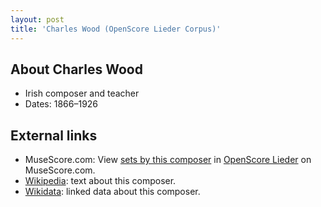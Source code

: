 ```yaml
---
layout: post
title: 'Charles Wood (OpenScore Lieder Corpus)'
---
```


## About Charles Wood

- Irish composer and teacher
- Dates: 1866–1926

## External links

- MuseScore.com: View [sets by this composer] in [OpenScore Lieder] on MuseScore.com.
- [Wikipedia]: text about this composer.
- [Wikidata]: linked data about this composer.

[Wikipedia]: https://en.wikipedia.org/wiki/Charles_Wood_(composer)
[Wikidata]: https://www.wikidata.org/wiki/Q246913
[sets by this composer]: https://musescore.com/openscore-lieder-corpus/sets?order=title&text=Wood,+Charles
[OpenScore Lieder]: https://musescore.com/openscore-lieder-corpus

